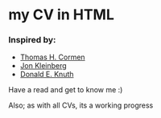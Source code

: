 <h1> my CV in HTML </h1>

<h3>Inspired by: </h3>

<ul>
  <li><a href="https://www.cs.dartmouth.edu/~thc/">Thomas H. Cormen</a></li>
  <li><a href="https://www.cs.cornell.edu/home/kleinber/">Jon Kleinberg</a></li>
  <li><a href="https://www.cs.stanford.edu/~knuth/">Donald E. Knuth</a></li>
</ul>

<p>Have a read and get to know me :)</p>
<p>Also; as with all CVs, its a working progress</p>

